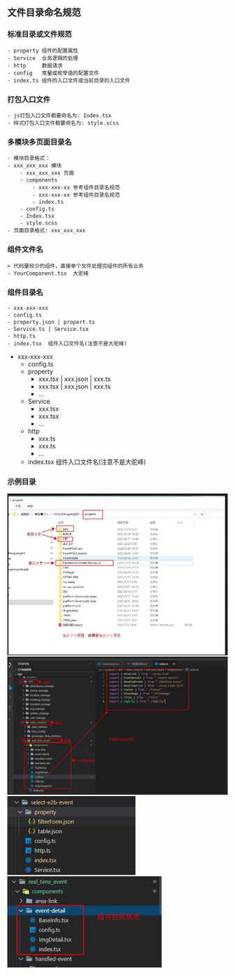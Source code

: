 ## 文件目录命名规范

### 标准目录或文件规范
	- property 组件的配置属性
	- Service  业务逻辑的处理
	- http     数据请求
	- config   常量或枚举值的配置文件
	- index.ts 组件的入口文件或当前目录的入口文件

### 打包入口文件
	- js打包入口文件都要命名为: Index.tsx
	- 样式打包入口文件都要命名为: style.scss

### 多模块多页面目录名
	- 模块目录格式：
  	- xxx_xxx_xxx 模块
    	- xxx_xxx_xxx 页面
      	- components
        	- xxx-xxx-xx 参考组件目录名规范
        	- xxx-xxx-xx 参考组件目录名规范
        	- index.ts
      	- config.ts
      	- Index.tsx
      	- style.scss
	- 页面目录格式: xxx_xxx_xxx

### 组件文件名
	> 代码量较少的组件，直接单个文件处理完组件的所有业务
	- YourComponent.tsx  大驼峰

### 组件目录名
	- xxx-xxx-xxx
  	- config.ts
  	- property.json | propert.ts
  	- Service.ts | Service.tsx 
  	- http.ts
  	- index.tsx  组件入口文件名(注意不是大驼峰)

  - xxx-xxx-xxx
  	- config.ts
  	- property
    	- xxx.tsx | xxx.json | xxx.ts
    	- xxx.tsx | xxx.json | xxx.ts
    	- ...
  	- Service
    	- xxx.tsx
    	- xxx.tsx 
    	- ...
  	- http
    	- xxx.ts
    	- xxx.ts
    	- ...
  	- index.tsx  组件入口文件名(注意不是大驼峰)

### 示例目录
![示例](./0.本地项目目录规范.jpg)
![示例](./2.页面组件目录规范.jpg)
![示例](./3.组件目录规范001.jpg)
![示例](./4.组件目录规范002.jpg)
